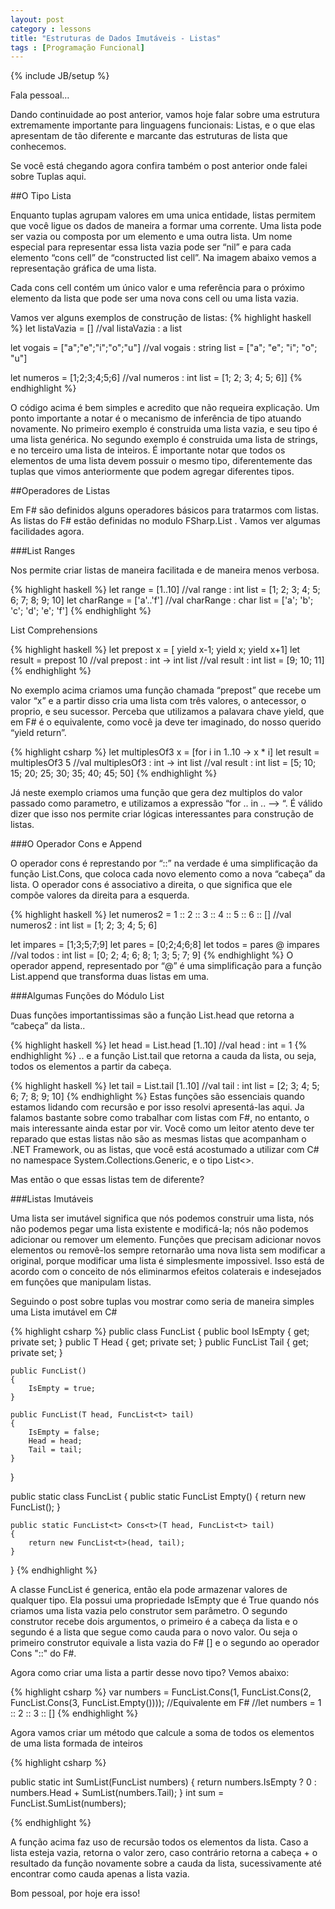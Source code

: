 ```yaml
---
layout: post
category : lessons
title: "Estruturas de Dados Imutáveis - Listas"
tags : [Programação Funcional]
---
```

{% include JB/setup %}

Fala pessoal…

Dando continuidade ao post anterior, vamos hoje falar sobre uma estrutura extremamente importante para linguagens funcionais: Listas, e o que elas apresentam de tão diferente e marcante das estruturas de lista que conhecemos.

Se você está chegando agora confira também o post anterior onde falei sobre Tuplas aqui.

##O Tipo Lista

Enquanto tuplas agrupam valores em uma unica entidade, listas permitem que você ligue os dados de maneira a formar uma corrente. Uma lista pode ser vazia ou composta por um elemento e uma outra lista. Um nome especial para representar essa lista vazia pode ser “nil” e para cada elemento “cons cell” de “constructed list cell”. Na imagem abaixo vemos a representação gráfica de uma lista.

Cada cons cell contém um único valor e uma referência para o próximo elemento da lista que pode ser uma nova cons cell ou uma lista vazia.

Vamos ver alguns exemplos de construção de listas:
{% highlight haskell %}
let listaVazia = [] 
//val listaVazia : a list
 
let vogais = ["a";"e";"i";"o";"u"] 
//val vogais : string list = ["a"; "e"; "i"; "o"; "u"]
 
let numeros = [1;2;3;4;5;6] 
//val numeros : int list = [1; 2; 3; 4; 5; 6]]
{% endhighlight %}

O código acima é bem simples e acredito que não requeira explicação. Um ponto importante a notar é o mecanismo de inferência de tipo atuando novamente. No primeiro exemplo é construida uma lista vazia, e seu tipo é uma lista genérica. No segundo exemplo é construida uma lista de strings, e no terceiro uma lista de inteiros. É importante notar que todos os elementos de uma lista devem possuir o mesmo tipo, diferentemente das tuplas que vimos anteriormente que podem agregar diferentes tipos.

##Operadores de Listas

Em F# são definidos alguns operadores básicos para tratarmos com listas. As listas do F# estão definidas no modulo FSharp.List . Vamos ver algumas facilidades agora.

###List Ranges

Nos permite criar listas de maneira facilitada e de maneira menos verbosa.

{% highlight haskell %}
let range = [1..10] 
//val range : int list = [1; 2; 3; 4; 5; 6; 7; 8; 9; 10]
let charRange = ['a'..'f'] 
//val charRange : char list = ['a'; 'b'; 'c'; 'd'; 'e'; 'f']
{% endhighlight %}

List Comprehensions

{% highlight haskell %}
let prepost x = [ yield x-1; yield x; yield x+1] 
let result = prepost 10 
//val prepost : int -> int list 
//val result : int list = [9; 10; 11]
{% endhighlight %}

No exemplo acima criamos uma função chamada “prepost” que recebe um valor “x” e a partir disso cria uma lista com três valores, o antecessor, o proprio, e seu sucessor. Perceba que utilizamos a palavara chave yield, que em F# é o equivalente, como você ja deve ter imaginado, do nosso querido “yield return”.

{% highlight csharp %}
let multiplesOf3 x = [for i in 1..10 -> x * i] 
let result = multiplesOf3 5 
//val multiplesOf3 : int -> int list
//val result : int list = [5; 10; 15; 20; 25; 30; 35; 40; 45; 50]
{% endhighlight %}

Já neste exemplo criamos uma função que gera dez multiplos do valor passado como parametro, e utilizamos a expressão “for .. in .. –> “. É válido dizer que isso nos permite criar lógicas interessantes para construção de listas.

###O Operador Cons e Append

O operador cons é represtando por “::” na verdade é uma simplificação da função List.Cons, que coloca cada novo elemento como a nova “cabeça” da lista. O operador cons é associativo a direita, o que significa que ele compõe valores da direita para a esquerda.

{% highlight haskell %}
let numeros2 = 1 :: 2 :: 3 :: 4 :: 5 :: 6 :: [] 
//val numeros2 : int list = [1; 2; 3; 4; 5; 6]
 
let impares = [1;3;5;7;9] 
let pares = [0;2;4;6;8]
let todos = pares @ impares 
//val todos : int list = [0; 2; 4; 6; 8; 1; 3; 5; 7; 9]
{% endhighlight %}
O operador append, representado por “@”  é uma simplificação para a função List.append que transforma duas listas em uma.

###Algumas Funções do Módulo List

Duas funções importantissimas são a função List.head que retorna a “cabeça” da lista..

{% highlight haskell %}
let head = List.head [1..10] 
//val head : int = 1
{% endhighlight %}
.. e a função List.tail que retorna a cauda da lista, ou seja, todos os elementos a partir da cabeça.

{% highlight haskell %}
let tail = List.tail [1..10] 
//val tail : int list = [2; 3; 4; 5; 6; 7; 8; 9; 10]
{% endhighlight %}
Estas funções são essenciais quando estamos lidando com recursão e por isso resolvi apresentá-las aqui. Ja falamos bastante sobre como trabalhar com listas com F#, no entanto, o mais interessante ainda estar por vir. Você como um leitor atento deve ter reparado que estas listas não são as mesmas listas que acompanham o .NET Framework, ou as listas, que você está acostumado a utilizar com C# no namespace System.Collections.Generic, e o tipo List<>.

Mas então o que essas listas tem de diferente?

###Listas Imutáveis

Uma lista ser imutável significa que nós podemos construir uma lista, nós não podemos pegar uma lista existente e modificá-la; nós não podemos adicionar ou remover um elemento. Funções que precisam adicionar novos elementos ou removê-los sempre retornarão uma nova lista sem modificar a original, porque modificar uma lista é simplesmente impossivel. Isso está de acordo com o conceito de nós eliminarmos efeitos colaterais e indesejados em funções que manipulam listas.

Seguindo o post sobre tuplas vou mostrar como seria de maneira simples uma Lista imutável em C#

{% highlight csharp %}
public class FuncList<t>
{
    public bool IsEmpty { get; private set; }
    public T Head { get; private set; }
    public FuncList<t> Tail { get; private set; }
 
    public FuncList()
    {
        IsEmpty = true;
    }
 
    public FuncList(T head, FuncList<t> tail)
    {
        IsEmpty = false;
        Head = head;
        Tail = tail;
    }
}
 
public static class FuncList
{
    public static FuncList<t> Empty<t>()
    {
        return new FuncList<t>();
    }
 
    public static FuncList<t> Cons<t>(T head, FuncList<t> tail)
    {
        return new FuncList<t>(head, tail);
    }
}
{% endhighlight %}

A classe FuncList é generica, então ela pode armazenar valores de qualquer tipo. Ela possui uma propriedade IsEmpty que é True quando nós criamos uma lista vazia pelo construtor sem parâmetro. O segundo construtor recebe dois argumentos, o primeiro é a cabeça da lista e o segundo é a lista que segue como cauda para o novo valor. 
Ou seja o primeiro construtor equivale a lista vazia do F# [] e o segundo ao operador Cons "::"  do F#.

Agora como criar uma lista a partir desse novo tipo? Vemos abaixo:

{% highlight csharp %}
var numbers = FuncList.Cons(1, FuncList.Cons(2, FuncList.Cons(3, FuncList.Empty<int>())));
//Equivalente em F#
//let numbers = 1 :: 2 :: 3 :: []
{% endhighlight %}

Agora vamos criar um método que calcule a soma de todos os elementos de uma lista formada de inteiros

{% highlight csharp %}

public static int SumList(FuncList<int> numbers)
{
    return numbers.IsEmpty ? 0 : numbers.Head + SumList(numbers.Tail);
}
int sum = FuncList.SumList(numbers);

{% endhighlight %}

A função acima faz uso de recursão todos os elementos da lista. Caso a lista esteja vazia, retorna o valor zero, caso contrário retorna a cabeça + o resultado da função novamente sobre a cauda da lista, sucessivamente até encontrar como cauda apenas a lista vazia.

Bom pessoal, por hoje era isso!